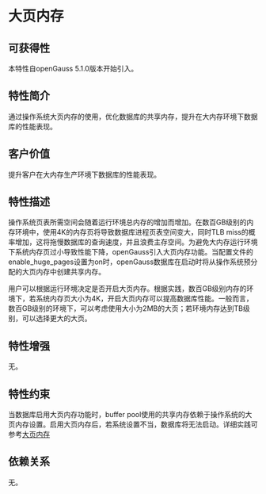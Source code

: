 # 大页内存

## 可获得性<a name="section3480125215575"></a>

本特性自openGauss 5.1.0版本开始引入。

## 特性简介<a name="section5814521587"></a>

通过操作系统大页内存的使用，优化数据库的共享内存，提升在大内存环境下数据库的性能表现。

## 客户价值<a name="section148987345811"></a>

提升客户在大内存生产环境下数据库的性能表现。

## 特性描述<a name="section117041846581"></a>

操作系统页表所需空间会随着运行环境总内存的增加而增加。在数百GB级别的内存环境中，使用4K的内存页将导致数据库进程页表空间变大，同时TLB miss的概率增加，这将拖慢数据库的查询速度，并且浪费主存空间。为避免大内存运行环境下系统内存页过小导致性能下降，openGauss引入大页内存功能。当配置文件的enable_huge_pages设置为on时，openGauss数据库在启动时将从操作系统预分配的大页内存中创建共享内存。

用户可以根据运行环境决定是否开启大页内存。根据实践，数百GB级别内存的环境下，若系统内存页大小为4K，开启大页内存可以提高数据库性能。一般而言，数百GB级别的环境下，可以考虑使用大小为2MB的大页；若环境内存达到TB级别，可以选择更大的大页。

## 特性增强<a name="section21149265913"></a>

无。

## 特性约束<a name="section51513617597"></a>

当数据库启用大页内存功能时，buffer pool使用的共享内存依赖于操作系统的大页内存设置。启用大页内存后，若系统设置不当，数据库将无法启动。详细实践可参考[大页内存](../DatabaseReference/大页内存.md)

## 依赖关系<a name="section20491151513592"></a>

无。

